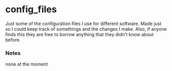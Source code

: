# config_files
Just some of the configuration files I use for different software. Made just so I could keep track of somethings and the changes I make. Also, if anyone finds this they are free to borrow anything that they didn't know about before.

### Notes
none at the moment
